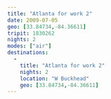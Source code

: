 ```yaml
---
title: "Atlanta for work 2"
date: 2009-07-05
geo: [33.84734,-84.36611]
tripit: 1830262
nights: 2
modes: ["air"]
destinations:
  -
    title: "Atlanta for work 2"
    nights: 2
    location: "W Buckhead"
    geo: [33.84734,-84.36611]
---
```



